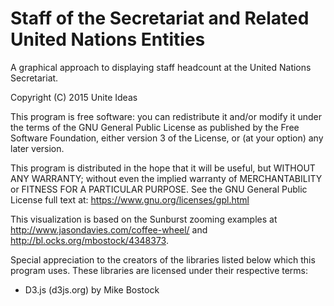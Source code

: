 # Staff of the Secretariat and Related United Nations Entities
A graphical approach to displaying staff headcount at the United Nations Secretariat.

Copyright (C) 2015 Unite Ideas

This program is free software: you can redistribute it and/or modify it under the terms of the GNU General Public License as published by the Free Software Foundation, either version 3 of the License, or (at your option) any later version.

This program is distributed in the hope that it will be useful, but WITHOUT ANY WARRANTY; without even the implied warranty of MERCHANTABILITY or FITNESS FOR A PARTICULAR PURPOSE. See the GNU General Public License full text at: https://www.gnu.org/licenses/gpl.html

This visualization is based on the Sunburst zooming examples at http://www.jasondavies.com/coffee-wheel/ and http://bl.ocks.org/mbostock/4348373.

Special appreciation to the creators of the libraries listed below which this program uses. 
These libraries are licensed under their respective terms: 
- D3.js (d3js.org) by Mike Bostock
